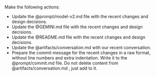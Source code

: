 Make the following actions:
- Update the @prompt/model-v2.md file with the recent changes and design decisions.
- Update the @GEMINI.md file with the recent changes and design decisions.
- Update the @README.md file with the recent changes and design decisions.
- Update the @artifacts/conversation.md with our recent conversation.
- Prepare the commit message for the recent changes in a raw format, without line numbers and extra indentation. Write it to the @prompt/commit.md file. Do not delete content from @artifacts/conversation.md , just add to it. 